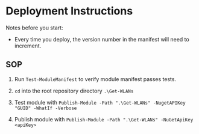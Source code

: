 # Deployment Instructions

Notes before you start:

- Every time you deploy, the version number in the manifest will need to increment. 

## SOP

1. Run `Test-ModuleManifest` to verify module manifest passes tests.

2. `cd` into the root repository directory `.\Get-WLANs`

3. Test module with `Publish-Module -Path ".\Get-WLANs" -NugetAPIKey "GUID" -WhatIf -Verbose`

4. Publish module with `Publish-Module -Path ".\Get-WLANs" -NuGetApiKey <apiKey>`